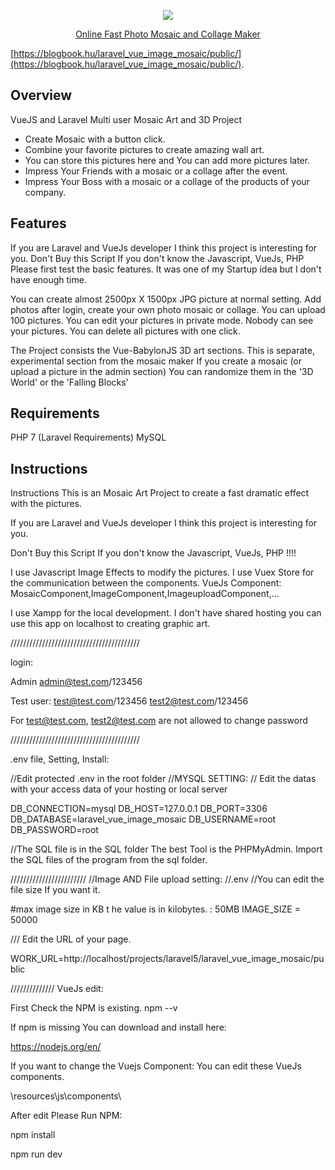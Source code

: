 <p align="center"><img src="http://blogbook.hu/laravel_vue_image_mosaic/public/design/balaton_mosaic.png"></p>

<p align="center">
<a href="https://blogbook.hu/laravel_vue_image_mosaic/public/"> Online Fast Photo Mosaic and Collage Maker</a>

</p>

[https://blogbook.hu/laravel_vue_image_mosaic/public/](https://blogbook.hu/laravel_vue_image_mosaic/public/).

## Overview

VueJS and Laravel Multi user Mosaic Art  and 3D Project

- Create Mosaic  with a button click.
- Combine your favorite pictures to create amazing wall art.
- You can store this pictures here and You can add more pictures later.
- Impress Your Friends with a mosaic or a collage after the event.
- Impress Your Boss with a mosaic or a collage of the products of your company.


## Features
If you are Laravel and VueJs developer I think this project is interesting for you.
Don't Buy this Script If you don't know the Javascript, VueJs,  PHP 
Please first test the basic features.
It was one of my Startup idea but I don't have enough time.

You can create almost 2500px X 1500px JPG picture at normal setting.
Add photos after login, create your own photo mosaic or collage. You can upload 100 pictures.
You can edit your pictures in private mode. Nobody can see your pictures.
You can delete all pictures with one click.

The Project consists the Vue-BabylonJS 3D art sections. This is separate, experimental section from the mosaic maker
If you create a mosaic (or upload a picture in the admin section) You can randomize them in the '3D World' or the 'Falling Blocks'

## Requirements
PHP 7 (Laravel Requirements)
MySQL

## Instructions
Instructions
This is an Mosaic Art Project to create a fast dramatic effect with the pictures.

If you are Laravel and VueJs developer I think this project is interesting for you.

Don't Buy this Script If you don't know the Javascript, VueJs,  PHP !!!!

I use Javascript Image Effects to modify the pictures.
I use Vuex Store for the communication between the components.
VueJs Component: MosaicComponent,ImageComponent,ImageuploadComponent,...

I use Xampp  for the local development.
I don't have shared hosting you can use this app on localhost to creating graphic art.

/////////////////////////////////////////


login:

Admin
admin@test.com/123456

Test user:
test@test.com/123456
test2@test.com/123456

For test@test.com, test2@test.com are not allowed to change  password

/////////////////////////////////////////

.env file, Setting, Install:

//Edit protected  .env  in the root folder
//MYSQL SETTING:
// Edit the datas with your access data of your hosting or  local server

DB_CONNECTION=mysql
DB_HOST=127.0.0.1
DB_PORT=3306
DB_DATABASE=laravel_vue_image_mosaic
DB_USERNAME=root
DB_PASSWORD=root



//The SQL file is in the SQL folder
The best Tool is the  PHPMyAdmin.
Import the SQL files of the program from the sql folder.

////////////////////////
//Image AND File upload setting:
//.env
//You can edit the file size If you want it.

#max image size in KB t he value is in kilobytes. : 50MB
IMAGE_SIZE = 50000

///
Edit the URL of your page.

WORK_URL=http://localhost/projects/laravel5/laravel_vue_image_mosaic/public


//////////////
VueJs edit:

First Check the NPM is existing.
npm --v

If npm is missing You can download and install here:

https://nodejs.org/en/

If you want to change the Vuejs Component:
You can edit these VueJs components.

\resources\js\components\

After edit Please Run NPM:

npm install

npm run dev

